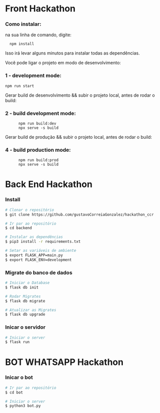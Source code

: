 # Front Hackathon

### Como instalar:

na sua linha de comando, digite:

```
  npm install
```

Isso irá levar alguns minutos para instalar todas as dependências.

Você pode ligar o projeto em modo de desenvolvimento:

### 1 - development mode:

`npm run start`

Gerar build de desenvolvimento && subir o projeto local, antes de rodar o build:

### 2 - build development mode:

```
      npm run build:dev
      npx serve -s build
```

Gerar build de produção && subir o projeto local, antes de rodar o build:

### 4 - build production mode:

```
      npm run build:prod
      npx serve -s build
```

# Back End Hackathon

### Install

```bash
# Clonar o repositório
$ git clone https://github.com/gustavoCorreiaGonzalez/hackathon_ccr

# Ir par ao repositório
$ cd backend

# Instalar as dependências
$ pip3 install -r requirements.txt

# Setar as variáveis de ambiente
$ export FLASK_APP=main.py
$ export FLASK_ENV=development
```

### Migrate do banco de dados

```bash
# Iniciar o Database
$ flask db init 

# Rodar Migrates
$ flask db migrate

# Atualizar as Migrates
$ flask db upgrade
```

### Inicar o servidor

```bash
# Iniciar o server
$ flask run
```

# BOT WHATSAPP Hackathon

### Inicar o bot
```bash
# Ir par ao repositório
$ cd bot

# Iniciar o server
$ python3 bot.py
```